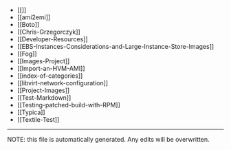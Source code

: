 * [[]]
* [[ami2emi]]
* [[Boto]]
* [[Chris-Grzegorczyk]]
* [[Developer-Resources]]
* [[EBS-Instances-Considerations-and-Large-Instance-Store-Images]]
* [[Fog]]
* [[Images-Project]]
* [[Import-an-HVM-AMI]]
* [[index-of-categories]]
* [[libvirt-network-configuration]]
* [[Project-Images]]
* [[Test-Markdown]]
* [[Testing-patched-build-with-RPM]]
* [[Typica]]
* [[Textile-Test]]


*****
NOTE: this file is automatically generated. Any edits will be overwritten.
